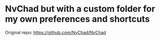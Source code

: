 # NvChad but with a custom folder for my own preferences and shortcuts

Original repo: https://github.com/NvChad/NvChad


